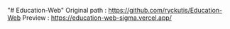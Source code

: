 "# Education-Web"
Original path : https://github.com/ryckutis/Education-Web
Preview : https://education-web-sigma.vercel.app/
